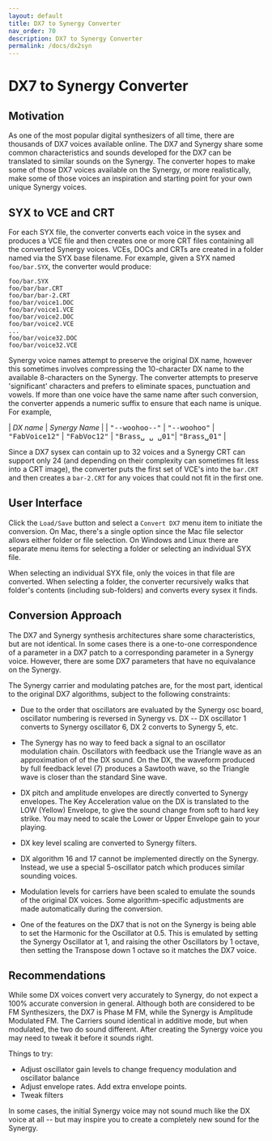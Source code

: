 ```yaml
---
layout: default
title: DX7 to Synergy Converter
nav_order: 70
description: DX7 to Synergy Converter
permalink: /docs/dx2syn
---
```


# DX7 to Synergy Converter

## Motivation

As one of the most popular digital synthesizers of all time, there
are thousands of DX7 voices available online.  The DX7 and
Synergy share some common characteristics and sounds developed for the
DX7 can be translated to similar sounds on the Synergy.  The converter
hopes to make some of those DX7 voices available on the Synergy, or
more realistically, make some of those voices an inspiration and
starting point for your own unique Synergy voices.

## SYX to VCE and CRT

For each SYX file, the converter converts each voice in the sysex and
produces a VCE file and then creates one or more CRT files containing
all the converted Synergy voices.  VCEs, DOCs and CRTs are created in
a folder named via the SYX base filename.  For example, given a SYX
named `foo/bar.SYX`, the converter would produce:

```
foo/bar.SYX
foo/bar/bar.CRT
foo/bar/bar-2.CRT
foo/bar/voice1.DOC
foo/bar/voice1.VCE
foo/bar/voice2.DOC
foo/bar/voice2.VCE
...
foo/bar/voice32.DOC
foo/bar/voice32.VCE
```

Synergy voice names attempt to preserve the original DX name, however
this sometimes involves compressing the 10-character DX name to the
available 8-characters on the Synergy. The converter attempts to
preserve 'significant' characters and prefers to eliminate spaces,
punctuation and vowels. If more than one voice have the same name
after such conversion, the converter appends a numeric suffix to
ensure that each name is unique.  For example,

| *DX name*      | *Synergy Name* |
| <tt>"--woohoo--"</tt>  |  <tt>"--woohoo"</tt>
| <tt>"FabVoice12"</tt>  |  <tt>"FabVoc12"</tt>
| <tt>"Brass&#9251; &#9251; &#9251;01"</tt>| <tt>"Brass&#9251;01"</tt> |


Since a DX7 sysex can contain up to 32 voices and a Synergy CRT can
support only 24 (and depending on their complexity can sometimes 
fit less into a CRT image), the converter puts the first set of VCE's into the
`bar.CRT` and then creates a `bar-2.CRT` for any voices that could not
fit in the first one.

## User Interface

Click the `Load/Save` button and select a `Convert DX7` menu item to
initiate the conversion.  On Mac, there's a single option since the
Mac file selector allows either folder or file selection.  On
Windows and Linux there are separate menu items for selecting a folder
or selecting an individual SYX file.

When selecting an individual SYX file, only the voices in that file
are converted.    When selecting a folder, the converter recursively
walks that folder's contents (including sub-folders) and converts
every sysex it finds.

## Conversion Approach

The DX7 and Synergy synthesis architectures share some
characteristics, but are not identical.  In some cases there is a
one-to-one correspondence of a parameter in a DX7 patch to a
corresponding parameter in a Synergy voice.  However, there are some
DX7 parameters that have no equivalance on the Synergy.

The Synergy carrier and modulating patches are, for the most part,
identical to the original DX7 algorithms, subject to the following constraints:

* Due to the order that oscillators are evaluated by the Synergy osc board,
oscillator numbering is reversed in Synergy vs. DX -- DX oscillator 1
converts to Synergy oscillator 6, DX 2 converts to Synergy 5, etc.

* The Synergy has no way to feed back a signal to an oscillator
modulation chain.  Oscillators with feedback use the Triangle wave as
an approximation of of the DX sound. On the DX, the waveform produced by 
full feedback level (7) produces a Sawtooth wave, so the Triangle wave is 
closer than the standard Sine wave. 

* DX pitch and amplitude envelopes are directly converted to Synergy
envelopes. The Key Acceleration value on the DX is translated to the LOW (Yellow) 
Envelope, to give the sound change from soft to hard key strike.  You may need to
scale the Lower or Upper Envelope gain to your playing. 

* DX key level scaling are converted to Synergy filters.

* DX algorithm 16 and 17 cannot be implemented directly on the
Synergy. Instead, we use a special 5-oscillator patch which produces
similar sounding voices.

* Modulation levels for carriers have been scaled to emulate the sounds
of the original DX voices.  Some algorithm-specific adjustments are
made automatically during the conversion.

* One of the features on the DX7 that is not on the Synergy is being able
to set the Harmonic for the Oscillator at 0.5.  This is emulated by setting the Synergy 
Oscillator at 1, and raising the other Oscillators by 1 octave, then setting the 
Transpose down 1 octave so it matches the DX7 voice.


## Recommendations

While some DX voices convert very accurately to Synergy, do not expect
a 100% accurate conversion in general. Although both are considered to be 
FM Synthesizers, the DX7 is Phase M FM, while the Synergy is 
Amplitude Modulated FM. The Carriers sound identical in additive mode, 
but when modulated, the two do sound different. After creating the Synergy
voice you may need to tweak it before it sounds right.

Things to try:

* Adjust oscillator gain levels to change frequency modulation and
  oscillator balance
* Adjust envelope rates. Add extra envelope points.
* Tweak filters 

In some cases, the initial Synergy voice may not sound much like the
DX voice at all -- but may inspire you to create a completely new
sound for the Synergy. 
